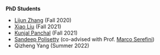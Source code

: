 **PhD Students**

- [Lijun Zhang](https://zhanglijun95.github.io/resume/) (Fall 2020)
- [Xiao Liu](https://johnsmith2012.github.io/resume/) (Fall 2021)
- [Kunjal Panchal](https://astuary.github.io/Kunjal/) (Fall 2021)
- [Sandeep Polisetty](https://sandeep06011991.github.io/) (co-advised with Prof. [Marco Serefini](https://marcoserafini.github.io/)) 
- Qizheng Yang (Summer 2022)




